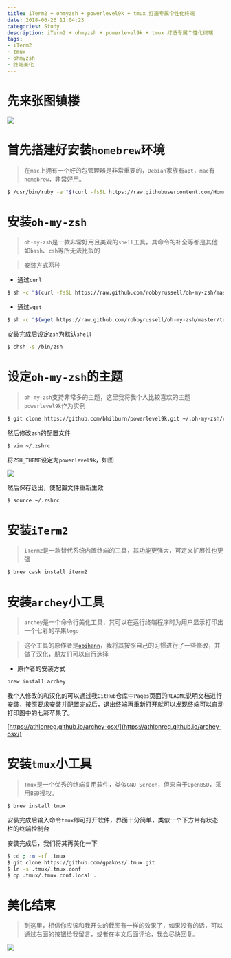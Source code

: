```yaml
---
title: iTerm2 + ohmyzsh + powerlevel9k + tmux 打造专属个性化终端
date: 2018-06-26 11:04:23
categories: Study
description: iTerm2 + ohmyzsh + powerlevel9k + tmux 打造专属个性化终端
tags: 
- iTerm2
- tmux
- ohmyzsh
- 终端美化
---
```


# 先来张图镇楼
![](http://ovefvi4g3.bkt.clouddn.com/15299827169656.jpg)

# 首先搭建好安装`homebrew`环境

> 在`mac`上拥有一个好的包管理器是非常重要的，`Debian`家族有`apt`，`mac`有`homebrew`，非常好用。

```bash
$ /usr/bin/ruby -e "$(curl -fsSL https://raw.githubusercontent.com/Homebrew/install/master/install)"
```

# 安装`oh-my-zsh`

> `oh-my-zsh`是一款非常好用且美观的`shell`工具，其命令的补全等都是其他如`bash`、`csh`等所无法比拟的

> 安装方式两种

- 通过`curl`

```bash
$ sh -c "$(curl -fsSL https://raw.github.com/robbyrussell/oh-my-zsh/master/tools/install.sh)"
```

- 通过`wget`

```bash
$ sh -c "$(wget https://raw.github.com/robbyrussell/oh-my-zsh/master/tools/install.sh -O -)"
```

安装完成后设定`zsh`为默认`shell`

```bash
$ chsh -s /bin/zsh
```

# 设定`oh-my-zsh`的主题

> `oh-my-zsh`支持非常多的主题，这里我将我个人比较喜欢的主题`powerlevel9k`作为实例

```bash
$ git clone https://github.com/bhilburn/powerlevel9k.git ~/.oh-my-zsh/custom/themes/powerlevel9k
```

然后修改`zsh`的配置文件

```bash
$ vim ~/.zshrc 
```

将`ZSH_THEME`设定为`powerlevel9k`，如图

![](http://ovefvi4g3.bkt.clouddn.com/15299841414317.jpg)

然后保存退出，使配置文件重新生效

```bash
$ source ~/.zshrc
```

# 安装`iTerm2`

> `iTerm2`是一款替代系统内置终端的工具，其功能更强大，可定义扩展性也更强

```bash
$ brew cask install iterm2
```

# 安装`archey`小工具

> `archey`是一个命令行美化工具，其可以在运行终端程序时为用户显示打印出一个七彩的苹果`logo`

> 这个工具的原作者是[`obihann`](https://github.com/obihann)，我将其按照自己的习惯进行了一些修改，并做了汉化，朋友们可以自行选择

- 原作者的安装方式

```bash
brew install archey
```

我个人修改的和汉化的可以通过我`GitHub`仓库中`Pages`页面的`README`说明文档进行安装，按照要求安装并配置完成后，退出终端再重新打开就可以发现终端可以自动打印图中的七彩苹果了。

[https://athlonreg.github.io/archey-osx/](https://athlonreg.github.io/archey-osx/)

# 安装`tmux`小工具

> `Tmux`是一个优秀的终端复用软件，类似`GNU Screen`，但来自于`OpenBSD`，采用`BSD`授权。

```bash
$ brew install tmux
```

安装完成后输入命令`tmux`即可打开软件，界面十分简单，类似一个下方带有状态栏的终端控制台

安装完成后，我们将其再美化一下

```bash
$ cd ; rm -rf .tmux
$ git clone https://github.com/gpakosz/.tmux.git
$ ln -s .tmux/.tmux.conf
$ cp .tmux/.tmux.conf.local .
```

# 美化结束
> 到这里，相信你应该和我开头的截图有一样的效果了，如果没有的话，可以通过右面的按钮给我留言，或者在本文后面评论，我会尽快回复。

![](http://ovefvi4g3.bkt.clouddn.com/15299848088438.jpg)

